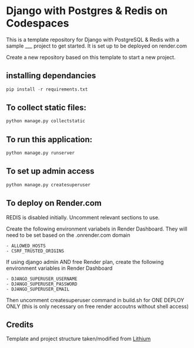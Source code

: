 # Django with Postgres & Redis on Codespaces

This is a template repository for Django with PostgreSQL & Redis with a sample ___ project to get started. It is set up to be deployed on render.com

Create a new repository based on this template to start a new project.

## installing dependancies

```python
pip install -r requirements.txt
```

## To collect static files:

```python
python manage.py collectstatic
```

## To run this application:

```python
python manage.py runserver
```

## To set up admin access
```python
python manage.py createsuperuser
```

## To deploy on Render.com

REDIS is disabled initially. Uncomment relevant sections to use.

Create the following environment variabels in Render Dashboard. They will need to be set based on the .onrender.com domain

    - ALLOWED_HOSTS
    - CSRF_TRUSTED_ORIGINS 

If using django admin AND free Render plan, create the following environment variables in Render Dashboard

    - DJANGO_SUPERUSER_USERNAME
    - DJANGO_SUPERUSER_PASSWORD
    - DJANGO_SUPERUSER_EMAIL
    
Then uncomment createsuperuser command in build.sh for ONE DEPLOY ONLY (this is only necessary on free render accoutns without shell access)

## Credits

Template and project structure taken/modified from [Lithium](https://github.com/wsvincent/lithium)